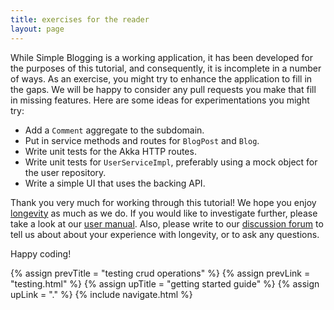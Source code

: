 ```yaml
---
title: exercises for the reader
layout: page
---
```


While Simple Blogging is a working application, it has been
developed for the purposes of this tutorial, and consequently,
it is incomplete in a number of ways. As an exercise, you
might try to enhance the application to fill in the gaps. We
will be happy to consider any pull requests you make that fill
in missing features. Here are some ideas for experimentations
you might try:

- Add a `Comment` aggregate to the subdomain.
- Put in service methods and routes for `BlogPost` and `Blog`.
- Write unit tests for the Akka HTTP routes.
- Write unit tests for `UserServiceImpl`, preferably using a mock
object for the user repository.
- Write a simple UI that uses the backing API.

Thank you very much for working through this tutorial! We hope you
enjoy [longevity](http://longevityframework.github.io/longevity/) as
much as we do. If you would like to investigate further, please take a
look at our [user
manual](http://longevityframework.github.io/longevity/manual/). Also,
please write to our [discussion
forum](https://groups.google.com/forum/#!forum/longevity-users) to
tell us about about your experience with longevity, or to ask any
questions.

Happy coding!

{% assign prevTitle = "testing crud operations" %}
{% assign prevLink = "testing.html" %}
{% assign upTitle = "getting started guide" %}
{% assign upLink = "." %}
{% include navigate.html %}

